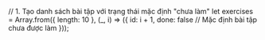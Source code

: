 // 1. Tạo danh sách bài tập với trạng thái mặc định "chưa làm"
let exercises = Array.from({ length: 10 }, (_, i) => ({
    id: i + 1,
    done: false // Mặc định bài tập chưa được làm
}));
